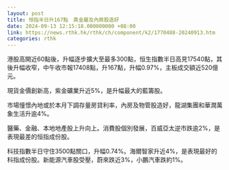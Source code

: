 ```yaml
---
layout: post
title: 恒指半日升167點　貴金屬及內房股造好
date: 2024-09-13 12:15:18.000000000 +08:00
link: https://news.rthk.hk/rthk/ch/component/k2/1770488-20240913.htm
categories: rthk
---
```


港股高開近60點後，升幅逐步擴大至最多300點，恒生指數半日高見17540點，其後升幅收窄，中午收市報17408點，升167點，升幅0.97%，主板成交額近520億元。

現貨金價創新高，紫金礦業升近5%，是升幅最大的藍籌股。

市場憧憬內地或於本月下調存量房貸利率，內房及物管股造好，龍湖集團和華潤萬象生活升逾4%。

醫藥、金融、本地地產股上升向上。消費股個別發展，百威亞太逆市跌逾2%，是表現最差的恒指成份股。

科技指數半日守住3500點關口，升幅0.74%。海爾智家升近4%，是表現最好的科指成份股。新能源汽車股受壓，蔚來跌近3%，小鵬汽車跌約1%。
